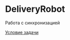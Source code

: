 # DeliveryRobot

Работа с синхронизацией

[Условие задачи](https://github.com/netology-code/jd-homeworks/tree/video/synchronization)
